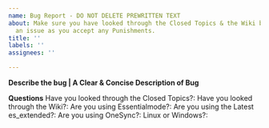 ```yaml
---
name: Bug Report - DO NOT DELETE PREWRITTEN TEXT
about: Make sure you have looked through the Closed Topics & the Wiki before submitting
  an issue as you accept any Punishments.
title: ''
labels: ''
assignees: ''

---
```


**Describe the bug | A Clear & Concise Description of Bug**


**Questions**
Have you looked through the Closed Topics?: 
Have you looked through the Wiki?: 
Are you using Essentialmode?: 
Are you using the Latest es_extended?: 
Are you using OneSync?: 
Linux or Windows?:
